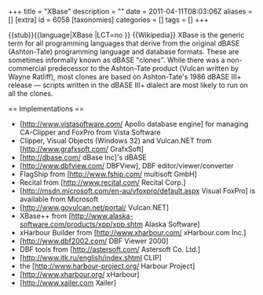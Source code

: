 +++
title = "XBase"
description = ""
date = 2011-04-11T08:03:06Z
aliases = []
[extra]
id = 6058
[taxonomies]
categories = []
tags = []
+++

{{stub}}{{language|XBase
|LCT=no
}}
{{Wikipedia}}
XBase is the generic term for all programming languages that derive from the original dBASE (Ashton-Tate) programming language and database formats. These are sometimes informally known as dBASE "clones". While there was a non-commercial predecessor to the Ashton-Tate product (Vulcan written by Wayne Ratliff), most clones are based on Ashton-Tate's 1986 dBASE III+ release — scripts written in the dBASE III+ dialect are most likely to run on all the clones.

== Implementations ==
* [http://www.vistasoftware.com/ Apollo database engine] for managing CA-Clipper and FoxPro from Vista Software
* Clipper, Visual Objects (Windows 32) and Vulcan.NET from [http://www.grafxsoft.com/ GrafxSoft]
* [http://dbase.com/ dBase Inc]'s dBASE
* [http://www.dbfview.com/ DBFView], DBF editor/viewer/converter
* FlagShip from [http://www.fship.com/ multisoft GmbH]
* Recital from [http://www.recital.com/ Recital Corp.]
* [http://msdn.microsoft.com/en-au/vfoxpro/default.aspx Visual FoxPro] is available from Microsoft
* [http://www.govulcan.net/portal/ Vulcan.NET]
* XBase++ from [http://www.alaska-software.com/products/xpp/xpp.shtm Alaska Software]
* xHarbour Builder from [http://www.xharbour.com/ xHarbour.com Inc.]
* [http://www.dbf2002.com/ DBF Viewer 2000]
* DBF tools from [http://astersoft.com/ Astersoft Co. Ltd.]
* [http://www.itk.ru/english/index.shtml CLIP]
* the [http://www.harbour-project.org/ Harbour Project]
* [http://www.xharbour.org/ xHarbour]
* [http://www.xailer.com Xailer]
